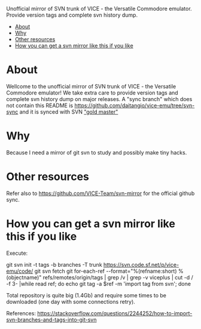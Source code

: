 Unofficial mirror of SVN trunk of VICE - the Versatile Commodore emulator.
Provide version tags and complete svn history dump.

- [About](#about)
- [Why](#why)
- [Other resources](#other-resources)
- [How you can get a svn mirror like this if you like](#how-you-can-get-a-svn-mirror-like-this-if-you-like)


# About

Wellcome to the  unofficial mirror of SVN trunk of VICE - the Versatile Commodore emulator!
We take extra care to provide version tags and complete svn history dump on major releases.
A "sync branch" which does not contain this README is https://github.com/daitangio/vice-emu/tree/svn-sync
 and it is synced with SVN ["gold master"](https://svn.code.sf.net/p/vice-emu/code/)


# Why 
Because I need a mirror of git svn to study and possibly make tiny hacks.

# Other resources
Refer also to https://github.com/VICE-Team/svn-mirror for the official github sync.


# How you can get a svn mirror like this if you like

Execute:


   git svn init -t tags -b branches -T trunk https://svn.code.sf.net/p/vice-emu/code/
   git svn fetch
   git for-each-ref --format="%(refname:short) %(objectname)" refs/remotes/origin/tags | grep /v | grep -v viceplus |  cut -d / -f 3-  |while read ref; do   echo git tag -a $ref -m 'import tag from svn'; done


Total repository is quite big (1.4Gb) and require some times to be downloaded (one day with some connections retry).


References: 
https://stackoverflow.com/questions/2244252/how-to-import-svn-branches-and-tags-into-git-svn
